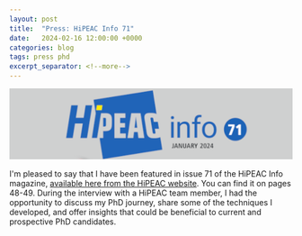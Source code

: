 ```yaml
---
layout: post
title:  "Press: HiPEAC Info 71"
date:   2024-02-16 12:00:00 +0000
categories: blog
tags: press phd
excerpt_separator: <!--more-->
---
```


<img src="/assets/pics/2024_hipeac.png" width="1024">

I'm pleased to say that I have been featured in issue 71 of the HiPEAC Info magazine, [available here from the HiPEAC website](https://www.hipeac.net/news/#/magazine/).  You can find it on pages 48-49.  During the interview with a HiPEAC team member, I had the opportunity to discuss my PhD journey, share some of the techniques I developed, and offer insights that could be beneficial to current and prospective PhD candidates.
